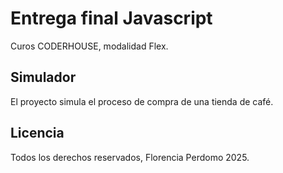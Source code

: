 # Entrega final Javascript

Curos CODERHOUSE, modalidad Flex.

## Simulador

El proyecto simula el proceso de compra de una tienda de café. 

## Licencia

Todos los derechos reservados, Florencia Perdomo 2025.